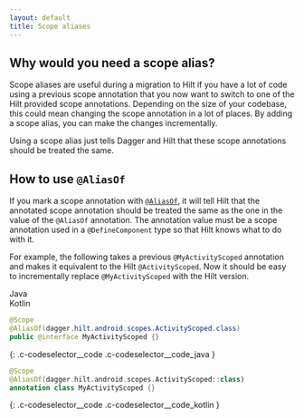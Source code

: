 ```yaml
---
layout: default
title: Scope aliases
---
```


## Why would you need a scope alias?

Scope aliases are useful during a migration to Hilt if you have a lot of code
using a previous scope annotation that you now want to switch to one of the Hilt
provided scope annotations. Depending on the size of your codebase, this could
mean changing the scope annotation in a lot of places. By adding a scope alias,
you can make the changes incrementally.

Using a scope alias just tells Dagger and Hilt that these scope annotations
should be treated the same.

## How to use `@AliasOf`

If you mark a scope annotation with
[`@AliasOf`](https://dagger.dev/api/latest/dagger/hilt/migration/AliasOf.html),
it will tell Hilt that the annotated scope annotation should be treated the same
as the one in the value of the `@AliasOf` annotation. The annotation value must
be a scope annotation used in a `@DefineComponent` type so that Hilt knows what
to do with it.

For example, the following takes a previous `@MyActivityScoped` annotation and
makes it equivalent to the Hilt `@ActivityScoped`. Now it should be easy to
incrementally replace `@MyActivityScoped` with the Hilt version.

<div class="c-codeselector__button c-codeselector__button_java">Java</div>
<div class="c-codeselector__button c-codeselector__button_kotlin">Kotlin</div>

```java
@Scope
@AliasOf(dagger.hilt.android.scopes.ActivityScoped.class)
public @interface MyActivityScoped {}
```

{: .c-codeselector__code .c-codeselector__code_java }

```kotlin
@Scope
@AliasOf(dagger.hilt.android.scopes.ActivityScoped::class)
annotation class MyActivityScoped {}
```

{: .c-codeselector__code .c-codeselector__code_kotlin }
